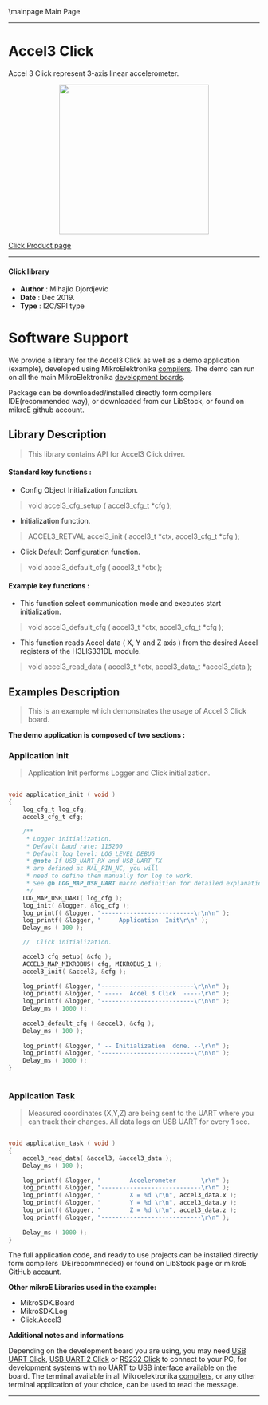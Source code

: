 \mainpage Main Page
 
 

---
# Accel3 Click

Accel 3 Click represent 3-axis linear accelerometer.

<p align="center">
  <img src="https://download.mikroe.com/images/click_for_ide/accel3_click.png" height=300px>
</p>

[Click Product page](https://www.mikroe.com/accel3-click)

---


#### Click library 

- **Author**        : Mihajlo Djordjevic
- **Date**          : Dec 2019.
- **Type**          : I2C/SPI type


# Software Support

We provide a library for the Accel3 Click 
as well as a demo application (example), developed using MikroElektronika 
[compilers](https://shop.mikroe.com/compilers). 
The demo can run on all the main MikroElektronika [development boards](https://shop.mikroe.com/development-boards).

Package can be downloaded/installed directly form compilers IDE(recommended way), or downloaded from our LibStock, or found on mikroE github account. 

## Library Description

> This library contains API for Accel3 Click driver.

#### Standard key functions :

- Config Object Initialization function.
> void accel3_cfg_setup ( accel3_cfg_t *cfg ); 
 
- Initialization function.
> ACCEL3_RETVAL accel3_init ( accel3_t *ctx, accel3_cfg_t *cfg );

- Click Default Configuration function.
> void accel3_default_cfg ( accel3_t *ctx );


#### Example key functions :

- This function select communication mode and executes start initialization.
> void accel3_default_cfg ( accel3_t *ctx, accel3_cfg_t *cfg );
 
- This function reads Accel data ( X, Y and Z axis ) from the desired Accel registers of the H3LIS331DL module.
> void accel3_read_data ( accel3_t *ctx, accel3_data_t *accel3_data );

## Examples Description

> 
> This is an example which demonstrates the usage of Accel 3 Click board.
> 

**The demo application is composed of two sections :**

### Application Init 

>
> Application Init performs Logger and Click initialization.
> 

```c

void application_init ( void )
{
    log_cfg_t log_cfg;
    accel3_cfg_t cfg;

    /** 
     * Logger initialization.
     * Default baud rate: 115200
     * Default log level: LOG_LEVEL_DEBUG
     * @note If USB_UART_RX and USB_UART_TX 
     * are defined as HAL_PIN_NC, you will 
     * need to define them manually for log to work. 
     * See @b LOG_MAP_USB_UART macro definition for detailed explanation.
     */
    LOG_MAP_USB_UART( log_cfg );
    log_init( &logger, &log_cfg );
    log_printf( &logger, "--------------------------\r\n\n" );
    log_printf( &logger, "     Application  Init\r\n" );
    Delay_ms ( 100 );

    //  Click initialization.

    accel3_cfg_setup( &cfg );
    ACCEL3_MAP_MIKROBUS( cfg, MIKROBUS_1 );
    accel3_init( &accel3, &cfg );
    
    log_printf( &logger, "--------------------------\r\n\n" );
    log_printf( &logger, " -----  Accel 3 Click  -----\r\n" );
    log_printf( &logger, "--------------------------\r\n\n" );
    Delay_ms ( 1000 );
    
    accel3_default_cfg ( &accel3, &cfg );
    Delay_ms ( 100 );
    
    log_printf( &logger, " -- Initialization  done. --\r\n" );
    log_printf( &logger, "--------------------------\r\n\n" );
    Delay_ms ( 1000 );
}
  
```

### Application Task

>
> Measured coordinates (X,Y,Z) are being sent to the UART where you can 
> track their changes. All data logs on USB UART for every 1 sec.
> 

```c

void application_task ( void )
{
    accel3_read_data( &accel3, &accel3_data );
    Delay_ms ( 100 );
    
    log_printf( &logger, "        Accelerometer       \r\n" );
    log_printf( &logger, "----------------------------\r\n" );
    log_printf( &logger, "        X = %d \r\n", accel3_data.x );
    log_printf( &logger, "        Y = %d \r\n", accel3_data.y );
    log_printf( &logger, "        Z = %d \r\n", accel3_data.z );
    log_printf( &logger, "----------------------------\r\n" );
    
    Delay_ms ( 1000 );
}  

``` 

The full application code, and ready to use projects can be  installed directly form compilers IDE(recommneded) or found on LibStock page or mikroE GitHub accaunt.

**Other mikroE Libraries used in the example:** 

- MikroSDK.Board
- MikroSDK.Log
- Click.Accel3

**Additional notes and informations**

Depending on the development board you are using, you may need 
[USB UART Click](https://shop.mikroe.com/usb-uart-click), 
[USB UART 2 Click](https://shop.mikroe.com/usb-uart-2-click) or 
[RS232 Click](https://shop.mikroe.com/rs232-click) to connect to your PC, for 
development systems with no UART to USB interface available on the board. The 
terminal available in all Mikroelektronika 
[compilers](https://shop.mikroe.com/compilers), or any other terminal application 
of your choice, can be used to read the message.



---
